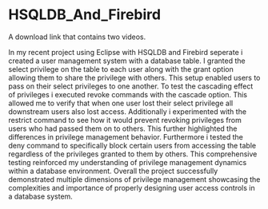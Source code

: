 # HSQLDB_And_Firebird

A download link that contains two videos.

In my recent project using Eclipse with HSQLDB and Firebird seperate i created a user management system with a database table. I granted the select privilege on the table to each user along with the grant option allowing them to share the privilege with others. This setup enabled users to pass on their select privileges to one another.
To test the cascading effect of privileges i executed revoke commands with the cascade option. This allowed me to verify that when one user lost their select privilege all downstream users also lost access. Additionally i experimented with the restrict command to see how it would prevent revoking privileges from users who had passed them on to others. This further highlighted the differences in privilege management behavior. Furthermore i tested the deny command to specifically block certain users from accessing the table regardless of the privileges granted to them by others. This comprehensive testing reinforced my understanding of privilege management dynamics within a database environment. Overall the project successfully demonstrated multiple dimensions of privilege management showcasing the complexities and importance of properly designing user access controls in a database system.
